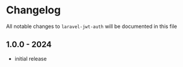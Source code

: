 # Changelog

All notable changes to `laravel-jwt-auth` will be documented in this file

## 1.0.0 - 2024

- initial release

